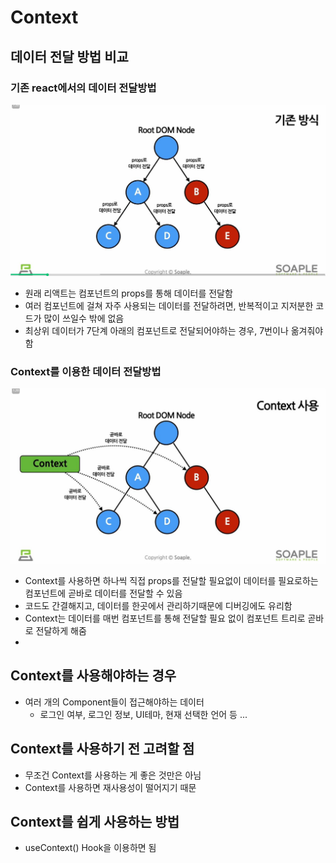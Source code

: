 # Context
## 데이터 전달 방법 비교
### 기존 react에서의 데이터 전달방법
<img src='./img/13_context01.JPG' />

- 원래 리액트는 컴포넌트의 props를 통해 데이터를 전달함
- 여러 컴포넌트에 걸쳐 자주 사용되는 데이터를 전달하려면, 반복적이고 지저분한 코드가 많이 쓰일수 밖에 없음 
- 최상위 데이터가 7단계 아래의 컴포넌트로 전달되어야하는 경우, 7번이나 옮겨줘야 함

### Context를 이용한 데이터 전달방법
<img src='./img/13_context02.JPG' />

- Context를 사용하면 하나씩 직접 props를 전달할 필요없이 데이터를 필요로하는 컴포넌트에 곧바로 데이터를 전달할 수 있음
- 코드도 간결해지고, 데이터를 한곳에서 관리하기때문에 디버깅에도 유리함
- Context는 데이터를 매번 컴포넌트를 통해 전달할 필요 없이 컴포넌트 트리로 곧바로 전달하게 해줌
- 

## Context를 사용해야하는 경우
- 여러 개의 Component들이 접근해야하는 데이터
  - 로그인 여부, 로그인 정보, UI테마, 현재 선택한 언어 등 ...

## Context를 사용하기 전 고려할 점
- 무조건 Context를 사용하는 게 좋은 것만은 아님
- Context를 사용하면 재사용성이 떨어지기 때문

## Context를 쉽게 사용하는 방법
- useContext() Hook을 이용하면 됨
